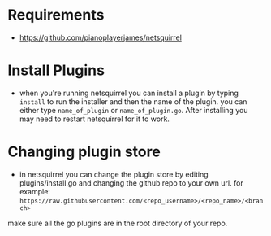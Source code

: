 # Requirements
- https://github.com/pianoplayerjames/netsquirrel

# Install Plugins
- when you're running netsquirrel you can install a plugin by typing ```install``` to run the installer and then the name of the plugin. you can either type ```name_of_plugin``` or ```name_of_plugin.go```. After installing you may need to restart netsquirrel for it to work.

# Changing plugin store
- in netsquirrel you can change the plugin store by editing plugins/install.go and changing the github repo to your own url. for example: ```https://raw.githubusercontent.com/<repo_username>/<repo_name>/<branch>```

make sure all the go plugins are in the root directory of your repo.
